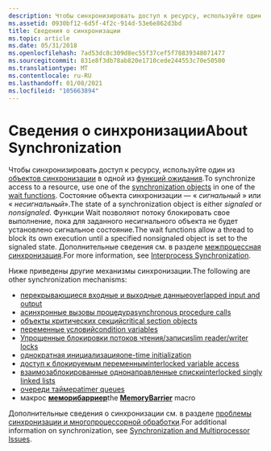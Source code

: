 ```yaml
---
description: Чтобы синхронизировать доступ к ресурсу, используйте один из объектов синхронизации в одной из функций ожидания.
ms.assetid: 0930bf12-6d5f-4f2c-914d-53e6e862d3bd
title: Сведения о синхронизации
ms.topic: article
ms.date: 05/31/2018
ms.openlocfilehash: 7ad53dc8c309d8ec55f37cef5f78839348071477
ms.sourcegitcommit: 831e8f3db78ab820e1710cede244553c70e50500
ms.translationtype: MT
ms.contentlocale: ru-RU
ms.lasthandoff: 01/08/2021
ms.locfileid: "105663894"
---
```

# <a name="about-synchronization"></a><span data-ttu-id="897d2-103">Сведения о синхронизации</span><span class="sxs-lookup"><span data-stu-id="897d2-103">About Synchronization</span></span>

<span data-ttu-id="897d2-104">Чтобы синхронизировать доступ к ресурсу, используйте один из [объектов синхронизации](synchronization-objects.md) в одной из [функций ожидания](wait-functions.md).</span><span class="sxs-lookup"><span data-stu-id="897d2-104">To synchronize access to a resource, use one of the [synchronization objects](synchronization-objects.md) in one of the [wait functions](wait-functions.md).</span></span> <span data-ttu-id="897d2-105">Состояние объекта синхронизации — « *сигнальный* » или « *несигнальный*».</span><span class="sxs-lookup"><span data-stu-id="897d2-105">The state of a synchronization object is either *signaled* or *nonsignaled*.</span></span> <span data-ttu-id="897d2-106">Функции Wait позволяют потоку блокировать свое выполнение, пока для заданного несигнального объекта не будет установлено сигнальное состояние.</span><span class="sxs-lookup"><span data-stu-id="897d2-106">The wait functions allow a thread to block its own execution until a specified nonsignaled object is set to the signaled state.</span></span> <span data-ttu-id="897d2-107">Дополнительные сведения см. в разделе [межпроцессная синхронизация](interprocess-synchronization.md).</span><span class="sxs-lookup"><span data-stu-id="897d2-107">For more information, see [Interprocess Synchronization](interprocess-synchronization.md).</span></span>

<span data-ttu-id="897d2-108">Ниже приведены другие механизмы синхронизации.</span><span class="sxs-lookup"><span data-stu-id="897d2-108">The following are other synchronization mechanisms:</span></span>

-   [<span data-ttu-id="897d2-109">перекрывающиеся входные и выходные данные</span><span class="sxs-lookup"><span data-stu-id="897d2-109">overlapped input and output</span></span>](synchronization-and-overlapped-input-and-output.md)
-   [<span data-ttu-id="897d2-110">асинхронные вызовы процедур</span><span class="sxs-lookup"><span data-stu-id="897d2-110">asynchronous procedure calls</span></span>](asynchronous-procedure-calls.md)
-   [<span data-ttu-id="897d2-111">объекты критических секций</span><span class="sxs-lookup"><span data-stu-id="897d2-111">critical section objects</span></span>](critical-section-objects.md)
-   [<span data-ttu-id="897d2-112">переменные условий</span><span class="sxs-lookup"><span data-stu-id="897d2-112">condition variables</span></span>](condition-variables.md)
-   [<span data-ttu-id="897d2-113">Упрощенные блокировки потоков чтения/записи</span><span class="sxs-lookup"><span data-stu-id="897d2-113">slim reader/writer locks</span></span>](slim-reader-writer--srw--locks.md)
-   [<span data-ttu-id="897d2-114">однократная инициализация</span><span class="sxs-lookup"><span data-stu-id="897d2-114">one-time initialization</span></span>](one-time-initialization.md)
-   [<span data-ttu-id="897d2-115">доступ к блокируемым переменным</span><span class="sxs-lookup"><span data-stu-id="897d2-115">interlocked variable access</span></span>](interlocked-variable-access.md)
-   [<span data-ttu-id="897d2-116">взаимозаблокированные однонаправленные списки</span><span class="sxs-lookup"><span data-stu-id="897d2-116">interlocked singly linked lists</span></span>](interlocked-singly-linked-lists.md)
-   [<span data-ttu-id="897d2-117">очереди таймера</span><span class="sxs-lookup"><span data-stu-id="897d2-117">timer queues</span></span>](timer-queues.md)
-   <span data-ttu-id="897d2-118">макрос [**меморибарриер**](/windows/win32/api/winnt/nf-winnt-memorybarrier)</span><span class="sxs-lookup"><span data-stu-id="897d2-118">the [**MemoryBarrier**](/windows/win32/api/winnt/nf-winnt-memorybarrier) macro</span></span>

<span data-ttu-id="897d2-119">Дополнительные сведения о синхронизации см. в разделе [проблемы синхронизации и многопроцессорной обработки](synchronization-and-multiprocessor-issues.md).</span><span class="sxs-lookup"><span data-stu-id="897d2-119">For additional information on synchronization, see [Synchronization and Multiprocessor Issues](synchronization-and-multiprocessor-issues.md).</span></span>

 

 
